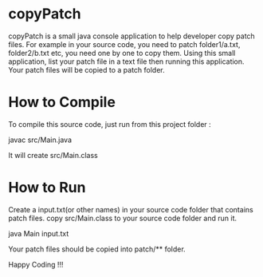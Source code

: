 copyPatch
=========

copyPatch is a small java console application to help developer copy patch files. For example in your source code, you need to patch folder1/a.txt, folder2/b.txt etc, you need one by one to copy them. Using this small application, list your patch file in a text file then running this application. Your patch files will be copied to a patch folder.

How to Compile
==============
To compile this source code, just run from this project folder : 

javac src/Main.java

It will create src/Main.class

How to Run
==========
Create a input.txt(or other names) in your source code folder that contains patch files. copy src/Main.class to your source code folder and run it.

java Main input.txt

Your patch files should be copied into patch/** folder.

Happy Coding !!!
